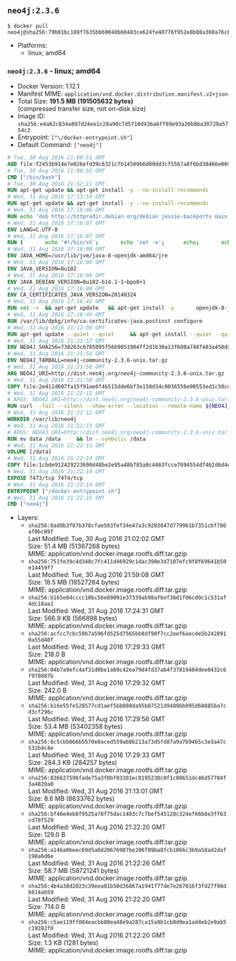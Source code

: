 ## `neo4j:2.3.6`

```console
$ docker pull neo4j@sha256:79b01bc109f7635bb69048b60483ce624fe40776f952e8b88a360a76cbaef515
```

-	Platforms:
	-	linux; amd64

### `neo4j:2.3.6` - linux; amd64

-	Docker Version: 1.12.1
-	Manifest MIME: `application/vnd.docker.distribution.manifest.v2+json`
-	Total Size: **191.5 MB (191505632 bytes)**  
	(compressed transfer size, not on-disk size)
-	Image ID: `sha256:e4a62c834a897d24ee1c28a90c7d5710d436a6ff89e93a20b8ba30729a5754c2`
-	Entrypoint: `["\/docker-entrypoint.sh"]`
-	Default Command: `["neo4j"]`

```dockerfile
# Tue, 30 Aug 2016 21:00:51 GMT
ADD file:f2453b914e7e026efd39c6321c7b14509b6d09dd3cf5567a8f6bd38466e06954 in / 
# Tue, 30 Aug 2016 21:00:52 GMT
CMD ["/bin/bash"]
# Tue, 30 Aug 2016 21:52:11 GMT
RUN apt-get update && apt-get install -y --no-install-recommends 		ca-certificates 		curl 		wget 	&& rm -rf /var/lib/apt/lists/*
# Wed, 31 Aug 2016 17:13:54 GMT
RUN apt-get update && apt-get install -y --no-install-recommends 		bzip2 		unzip 		xz-utils 	&& rm -rf /var/lib/apt/lists/*
# Wed, 31 Aug 2016 17:16:06 GMT
RUN echo 'deb http://httpredir.debian.org/debian jessie-backports main' > /etc/apt/sources.list.d/jessie-backports.list
# Wed, 31 Aug 2016 17:16:07 GMT
ENV LANG=C.UTF-8
# Wed, 31 Aug 2016 17:16:07 GMT
RUN { 		echo '#!/bin/sh'; 		echo 'set -e'; 		echo; 		echo 'dirname "$(dirname "$(readlink -f "$(which javac || which java)")")"'; 	} > /usr/local/bin/docker-java-home 	&& chmod +x /usr/local/bin/docker-java-home
# Wed, 31 Aug 2016 17:16:08 GMT
ENV JAVA_HOME=/usr/lib/jvm/java-8-openjdk-amd64/jre
# Wed, 31 Aug 2016 17:16:08 GMT
ENV JAVA_VERSION=8u102
# Wed, 31 Aug 2016 17:16:08 GMT
ENV JAVA_DEBIAN_VERSION=8u102-b14.1-1~bpo8+1
# Wed, 31 Aug 2016 17:16:08 GMT
ENV CA_CERTIFICATES_JAVA_VERSION=20140324
# Wed, 31 Aug 2016 17:16:42 GMT
RUN set -x 	&& apt-get update 	&& apt-get install -y 		openjdk-8-jre-headless="$JAVA_DEBIAN_VERSION" 		ca-certificates-java="$CA_CERTIFICATES_JAVA_VERSION" 	&& rm -rf /var/lib/apt/lists/* 	&& [ "$JAVA_HOME" = "$(docker-java-home)" ]
# Wed, 31 Aug 2016 17:16:44 GMT
RUN /var/lib/dpkg/info/ca-certificates-java.postinst configure
# Wed, 31 Aug 2016 21:12:36 GMT
RUN apt-get update --quiet --quiet     && apt-get install --quiet --quiet --no-install-recommends lsof     && rm -rf /var/lib/apt/lists/*
# Wed, 31 Aug 2016 21:21:57 GMT
ENV NEO4J_SHA256=738263c6785095f56b9051904ff2d1b30a13f680a748f483a450da63b04a5667
# Wed, 31 Aug 2016 21:21:58 GMT
ENV NEO4J_TARBALL=neo4j-community-2.3.6-unix.tar.gz
# Wed, 31 Aug 2016 21:21:58 GMT
ARG NEO4J_URI=http://dist.neo4j.org/neo4j-community-2.3.6-unix.tar.gz
# Wed, 31 Aug 2016 21:21:58 GMT
COPY file:2e411d607fa15f91ae6f4b515dde6bf3e158d34c0036556e00553ed1c50cd63d in /tmp/ 
# Wed, 31 Aug 2016 21:22:12 GMT
# ARGS: NEO4J_URI=http://dist.neo4j.org/neo4j-community-2.3.6-unix.tar.gz
RUN curl --fail --silent --show-error --location --remote-name ${NEO4J_URI}     && echo "${NEO4J_SHA256} ${NEO4J_TARBALL}" | sha256sum --check --quiet -     && tar --extract --file ${NEO4J_TARBALL} --directory /var/lib     && mv /var/lib/neo4j-* /var/lib/neo4j     && rm ${NEO4J_TARBALL}
# Wed, 31 Aug 2016 21:22:12 GMT
WORKDIR /var/lib/neo4j
# Wed, 31 Aug 2016 21:22:13 GMT
# ARGS: NEO4J_URI=http://dist.neo4j.org/neo4j-community-2.3.6-unix.tar.gz
RUN mv data /data     && ln --symbolic /data
# Wed, 31 Aug 2016 21:22:13 GMT
VOLUME [/data]
# Wed, 31 Aug 2016 21:22:14 GMT
COPY file:1cbde912429223690d48be2e95a48b785a8c4463fcce7694554d7462d6d4eaae in /docker-entrypoint.sh 
# Wed, 31 Aug 2016 21:22:14 GMT
EXPOSE 7473/tcp 7474/tcp
# Wed, 31 Aug 2016 21:22:14 GMT
ENTRYPOINT ["/docker-entrypoint.sh"]
# Wed, 31 Aug 2016 21:22:15 GMT
CMD ["neo4j"]
```

-	Layers:
	-	`sha256:8ad8b3f87b378cfae583fef34e47a3c9203847d779961b7351cbf786af0bc09f`  
		Last Modified: Tue, 30 Aug 2016 21:02:02 GMT  
		Size: 51.4 MB (51367268 bytes)  
		MIME: application/vnd.docker.image.rootfs.diff.tar.gzip
	-	`sha256:751fe39c4d348c7fc411d46929c1dac390e3d7107efc9f8f69641b50e14459f7`  
		Last Modified: Tue, 30 Aug 2016 21:59:08 GMT  
		Size: 18.5 MB (18527264 bytes)  
		MIME: application/vnd.docker.image.rootfs.diff.tar.gzip
	-	`sha256:b165e84cccc10bc56e89091e37339ab98afbef36d1f06cd9c1c531af4dc18aa1`  
		Last Modified: Wed, 31 Aug 2016 17:24:31 GMT  
		Size: 566.9 KB (566898 bytes)  
		MIME: application/vnd.docker.image.rootfs.diff.tar.gzip
	-	`sha256:acfcc7cbc59b7a596fd525d7565bb8df98f7cc2eef6aecde5b2428910a55d40f`  
		Last Modified: Wed, 31 Aug 2016 17:29:33 GMT  
		Size: 218.0 B  
		MIME: application/vnd.docker.image.rootfs.diff.tar.gzip
	-	`sha256:04b7a9efc4af31d0be1ab9c42ea79d4fd37ab4f37819484dee0432c6f970887b`  
		Last Modified: Wed, 31 Aug 2016 17:29:32 GMT  
		Size: 242.0 B  
		MIME: application/vnd.docker.image.rootfs.diff.tar.gzip
	-	`sha256:b16e55fe528577cd1aef5bb088da95b07521d9489bb895d68885ba7cd3cf296c`  
		Last Modified: Wed, 31 Aug 2016 17:29:56 GMT  
		Size: 53.4 MB (53402358 bytes)  
		MIME: application/vnd.docker.image.rootfs.diff.tar.gzip
	-	`sha256:8c5cbb866b5570e0aced559ab8b213a73d5fd87a9a7b9465c3e3a47c532b4c4e`  
		Last Modified: Wed, 31 Aug 2016 17:29:33 GMT  
		Size: 284.3 KB (284257 bytes)  
		MIME: application/vnd.docker.image.rootfs.diff.tar.gzip
	-	`sha256:836627596fade75a3f0bf03301ec0195230c0f1c08651dc46d57784f3a4820a0`  
		Last Modified: Wed, 31 Aug 2016 21:13:01 GMT  
		Size: 8.6 MB (8633762 bytes)  
		MIME: application/vnd.docker.image.rootfs.diff.tar.gzip
	-	`sha256:bf46e4eb8f9525a78f75dac1403c7c7bef545128c324ef66b8e3ff63cd78f529`  
		Last Modified: Wed, 31 Aug 2016 21:22:20 GMT  
		Size: 129.0 B  
		MIME: application/vnd.docker.image.rootfs.diff.tar.gzip
	-	`sha256:a146a0beec69d5a0d20676987be206f09ba8fcb1866c3b9a58ad2daf198a6d6e`  
		Last Modified: Wed, 31 Aug 2016 21:22:26 GMT  
		Size: 58.7 MB (58721241 bytes)  
		MIME: application/vnd.docker.image.rootfs.diff.tar.gzip
	-	`sha256:4b4a38d2023c39eea01b50d36867a1941f77de7e267016f3fd27f98db814a659`  
		Last Modified: Wed, 31 Aug 2016 21:22:20 GMT  
		Size: 714.0 B  
		MIME: application/vnd.docker.image.rootfs.diff.tar.gzip
	-	`sha256:c5ae119ff084eacbb80ea48e9a287ca15a9b1cb8d9ea1ad4eb2e9ab5c19282f0`  
		Last Modified: Wed, 31 Aug 2016 21:22:20 GMT  
		Size: 1.3 KB (1281 bytes)  
		MIME: application/vnd.docker.image.rootfs.diff.tar.gzip
